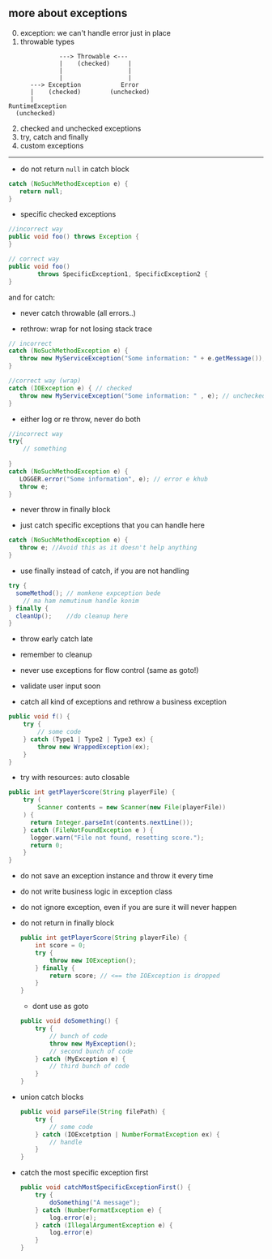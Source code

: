 ## more about exceptions

0. exception: we can't handle error just in place
1. throwable types

```
              ---> Throwable <--- 
              |    (checked)     |
              |                  |
              |                  |
      ---> Exception           Error
      |    (checked)        (unchecked)
      |
RuntimeException
  (unchecked)
```



2. checked and unchecked exceptions
3. try, catch and finally
4. custom exceptions
-----------------

+ do not return `null` in catch block

```java
catch (NoSuchMethodException e) {
   return null;
}
```

+ specific checked exceptions
```java
//incorrect way
public void foo() throws Exception { 
}

// correct way
public void foo() 
        throws SpecificException1, SpecificException2 {
}
```

and for catch:


+ never catch throwable (all errors..)

+ rethrow: wrap for not losing stack trace 
```java
// incorrect
catch (NoSuchMethodException e) {
   throw new MyServiceException("Some information: " + e.getMessage()); 
}

//correct way (wrap)
catch (IOException e) { // checked
   throw new MyServiceException("Some information: " , e); // unchecked
}
```

+ either log or re throw, never do both 
```java
//incorrect way
try{
    // something
    
}
catch (NoSuchMethodException e) {
   LOGGER.error("Some information", e); // error e khub
   throw e;
}
```

+ never throw in finally block 

+ just catch specific exceptions that you can handle here 

```java
catch (NoSuchMethodException e) {
   throw e; //Avoid this as it doesn't help anything
}

```


+ use finally instead of catch, if you are not handling
```java
try {
  someMethod(); // momkene expception bede
    // ma ham nemutinum handle konim
} finally {
  cleanUp();    //do cleanup here
}

```


+ throw early catch late 

+ remember to cleanup 

+ never use exceptions for flow control (same as goto!)

+ validate user input soon 


+ catch all kind of exceptions and rethrow a business exception
```java
public void f() {
    try {
        // some code 
    } catch (Type1 | Type2 | Type3 ex) {
        throw new WrappedException(ex);
    }
}

```



+ try with resources: auto closable

```java
public int getPlayerScore(String playerFile) {
    try (
        Scanner contents = new Scanner(new File(playerFile))
    ) {
      return Integer.parseInt(contents.nextLine());
    } catch (FileNotFoundException e ) {
      logger.warn("File not found, resetting score.");
      return 0;
    }
}
```



+ do not save an exception instance and throw it every time

+ do not write business logic in exception class

+ do not ignore exception, even if you are sure it will never happen

+ do not return in finally block

  ```java
  public int getPlayerScore(String playerFile) {
      int score = 0;
      try {
          throw new IOException();
      } finally {
          return score; // <== the IOException is dropped
      }
  }
  ```

  + dont use as goto

  ```java
  public void doSomething() {
      try {
          // bunch of code
          throw new MyException();
          // second bunch of code
      } catch (MyException e) {
          // third bunch of code
      }       
  }
  ```

  

+ union catch blocks 

  ```java
  public void parseFile(String filePath) {
      try {
          // some code 
      } catch (IOExcetption | NumberFormatException ex) {
          // handle
      } 
  }
  ```

  

+ catch the most specific exception first 

  ```java
  public void catchMostSpecificExceptionFirst() {
      try {
          doSomething("A message");
      } catch (NumberFormatException e) {
          log.error(e);
      } catch (IllegalArgumentException e) {
          log.error(e)
      }
  }
  ```

  